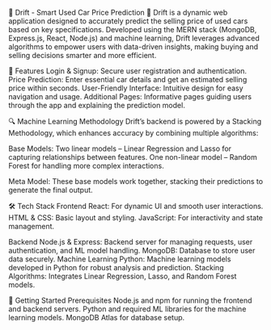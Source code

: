 🚗 Drift - Smart Used Car Price Prediction 💸
Drift is a dynamic web application designed to accurately predict the selling price of used cars based on key specifications. Developed using the MERN stack (MongoDB, Express.js, React, Node.js) and machine learning, Drift leverages advanced algorithms to empower users with data-driven insights, making buying and selling decisions smarter and more efficient.

📌 Features
Login & Signup: Secure user registration and authentication.
Price Prediction: Enter essential car details and get an estimated selling price within seconds.
User-Friendly Interface: Intuitive design for easy navigation and usage.
Additional Pages: Informative pages guiding users through the app and explaining the prediction model.

🔍 Machine Learning Methodology
Drift’s backend is powered by a Stacking Methodology, which enhances accuracy by combining multiple algorithms:

Base Models:
Two linear models – Linear Regression and Lasso for capturing relationships between features.
One non-linear model – Random Forest for handling more complex interactions.

Meta Model: These base models work together, stacking their predictions to generate the final output.

🛠️ Tech Stack
Frontend
React: For dynamic UI and smooth user interactions.
HTML & CSS: Basic layout and styling.
JavaScript: For interactivity and state management.

Backend
Node.js & Express: Backend server for managing requests, user authentication, and ML model handling.
MongoDB: Database to store user data securely.
Machine Learning
Python: Machine learning models developed in Python for robust analysis and prediction.
Stacking Algorithms: Integrates Linear Regression, Lasso, and Random Forest models.

🚀 Getting Started
Prerequisites
Node.js and npm for running the frontend and backend servers.
Python and required ML libraries for the machine learning models.
MongoDB Atlas for database setup.
